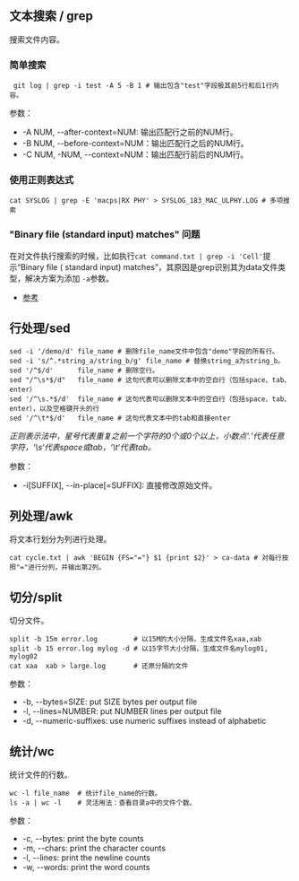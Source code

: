 ## 文本搜索 / grep

搜索文件内容。

### 简单搜索

```
 git log | grep -i test -A 5 -B 1 # 输出包含"test"字段极其前5行和后1行内容。
```

参数：
- -A NUM, --after-context=NUM: 输出匹配行之前的NUM行。
- -B NUM, --before-context=NUM：输出匹配行之后的NUM行。
- -C NUM, -NUM, --context=NUM：输出匹配行前后的NUM行。              

### 使用正则表达式

```
cat SYSLOG | grep -E 'macps|RX PHY' > SYSLOG_183_MAC_ULPHY.LOG # 多项搜索
```

### "Binary file (standard input) matches" 问题

在对文件执行搜索的时候，比如执行`cat command.txt | grep -i 'Cell'`提示“Binary file (
standard input) matches”，其原因是grep识别其为data文件类型，解决方案为添加 `-a`参数。

- [参考](https://unix.stackexchange.com/questions/335716/grep-returns-binary-file-standard-input-matches-when-trying-to-find-a-string)


## 行处理/sed

```
sed -i '/demo/d' file_name # 删除file_name文件中包含"demo"字段的所有行。
sed -i 's/^.*string_a/string_b/g' file_name # 替换string_a为string_b。
sed '/^$/d'      file_name # 删除空行。
sed "/^\s*$/d"   file_name # 这句代表可以删除文本中的空白行（包括space、tab、enter）
sed '/^\s.*$/d'  file_name # 这句代表可以删除文本中的空白行（包括space、tab、enter），以及空格键开头的行
sed '/^\t*$/d'   file_name # 这句代表文本中的tab和直接enter

```

*正则表示法中，星号代表重复之前一个字符的0个或0个以上，小数点‘.‘代表任意字符，‘\s‘代表space或tab，‘\t‘代表tab。*

参数：

- -i[SUFFIX], --in-place[=SUFFIX]: 直接修改原始文件。


## 列处理/awk

将文本行划分为列进行处理。

```
cat cycle.txt | awk 'BEGIN {FS="="} $1 {print $2}' > ca-data # 对每行按照"="进行分列，并输出第2列。
```


## 切分/split

切分文件。

```
split -b 15m error.log         # 以15M的大小分隔，生成文件名xaa,xab
split -b 15 error.log mylog -d # 以15字节大小分隔，生成文件名mylog01, mylog02
cat xaa  xab > large.log       # 还原分隔的文件
```

参数：

- -b, --bytes=SIZE: put SIZE bytes per output file      
- -l, --lines=NUMBER: put NUMBER lines per output file
- -d, --numeric-suffixes: use numeric suffixes instead of alphabetic


## 统计/wc

统计文件的行数。

```
wc -l file_name  # 统计file_name的行数。
ls -a | wc -l    # 灵活用法：查看目录a中的文件个数。
```
参数：

- -c, --bytes: print the byte counts
- -m, --chars: print the character counts
- -l, --lines: print the newline counts
- -w, --words: print the word counts             
